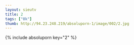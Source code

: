 ```yaml
--- 
layout: sieutv
title: 2
tags: ["0k"]
thumb: http://94.23.248.219/absoluporn-1/image/002/2.jpg
---
```

{% include absoluporn key="2" %} 
